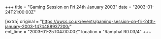 +++
title = "Gaming Session on Fri 24th January 2003"
date = "2003-01-24T21:00:00Z"

[extra]
original = "https://uwcs.co.uk/events/gaming-session-on-fri-24th-january-2003-1474488937200/"    
ent_time = "2003-01-25T04:00:00Z"
location = "Ramphal R0.03/4"
+++



